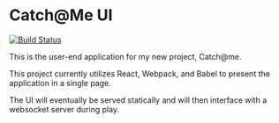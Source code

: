 # Catch@Me UI
[![Build Status](https://travis-ci.org/dane-johnson/catchme-ui.svg?branch=master)](https://travis-ci.org/dane-johnson/catchme-ui)

This is the user-end application for my new project, Catch@me.

This project currently utilizes React, Webpack, and Babel to present the application in a single page.

The UI will eventually be served statically and will then interface with a websocket server during play.
